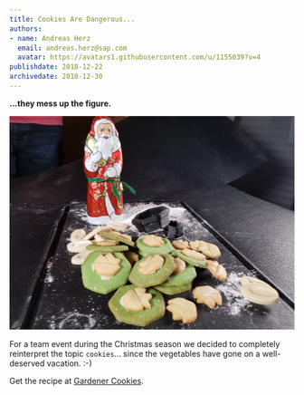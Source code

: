 ```yaml
---
title: Cookies Are Dangerous... 
authors: 
- name: Andreas Herz
  email: andreas.herz@sap.com
  avatar: https://avatars1.githubusercontent.com/u/1155039?v=4
publishdate: 2018-12-22
archivedate: 2018-12-30
---
```


**...they mess up the figure.**


![](./images/cookie.jpg)

For a team event during the Christmas season we decided to completely reinterpret the topic `cookies`... since the vegetables have gone on a well-deserved vacation. :-)

Get the recipe at [Gardener Cookies](./12.25-Gardener_Cookies.md).